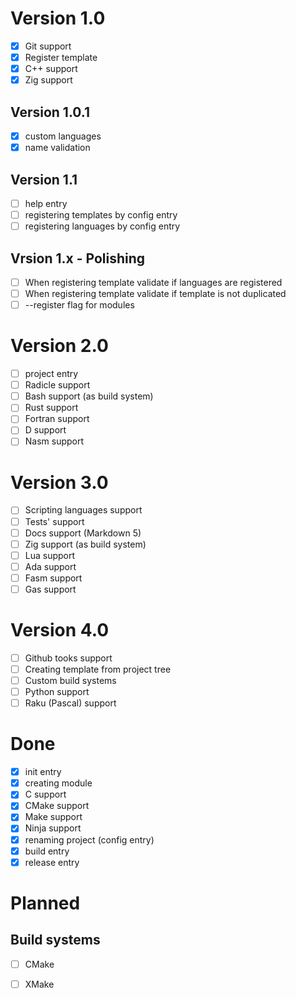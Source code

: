 # Version 1.0
 - [x] Git support
 - [x] Register template
 - [x] C++ support
 - [x] Zig support

## Version 1.0.1
 - [x] custom languages
 - [x] name validation

## Version 1.1
 - [ ] help entry
 - [ ] registering templates by config entry
 - [ ] registering languages by config entry

## Vrsion 1.x - Polishing
 - [ ] When registering template validate if languages are registered
 - [ ] When registering template validate if template is not duplicated
 - [ ] --register flag for modules

# Version 2.0
 - [ ] project entry
 - [ ] Radicle support
 - [ ] Bash support (as build system)
 - [ ] Rust support
 - [ ] Fortran support
 - [ ] D support
 - [ ] Nasm support

# Version 3.0
 - [ ] Scripting languages support
 - [ ] Tests' support
 - [ ] Docs support (Markdown 5)
 - [ ] Zig support (as build system)
 - [ ] Lua support
 - [ ] Ada support
 - [ ] Fasm support
 - [ ] Gas support

# Version 4.0
 - [ ] Github tooks support
 - [ ] Creating template from project tree
 - [ ] Custom build systems
 - [ ] Python support
 - [ ] Raku (Pascal) support

# Done
 - [x] init entry
 - [x] creating module
 - [x] C support
 - [x] CMake support
 - [x] Make support
 - [x] Ninja support
 - [x] renaming project (config entry)
 - [x] build entry
 - [x] release entry

# Planned 

## Build systems
 - [ ] CMake
 - [ ] XMake

